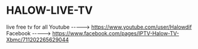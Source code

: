 # HALOW-LIVE-TV
live free tv for all 
Youtube -----> https://www.youtube.com/user/Halowdif
Facebook -----> https://www.facebook.com/pages/IPTV-Halow-TV-Xbmc/711202265629044
